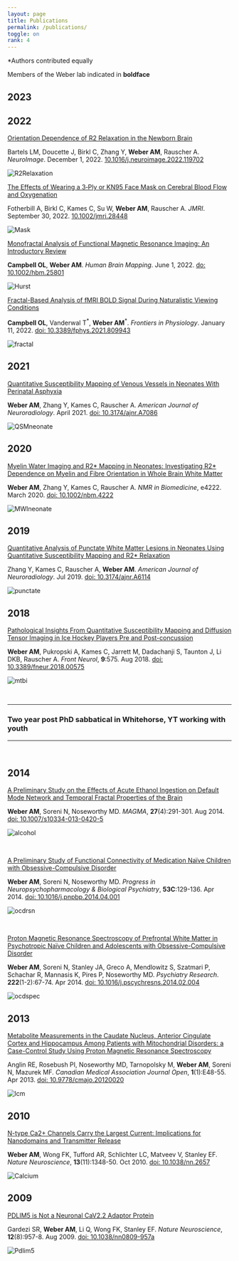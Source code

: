 ```yaml
---
layout: page
title: Publications
permalink: /publications/
toggle: on
rank: 4
---
```

\*Authors contributed equally<br>

Members of the Weber lab indicated in **boldface**

## 2023


## 2022

[Orientation Dependence of R2 Relaxation in the Newborn Brain](https://www.sciencedirect.com/science/article/pii/S1053811922008230)

Bartels LM, Doucette J, Birkl C, Zhang Y, **Weber AM**, Rauscher A. _NeuroImage_. December 1, 2022. [10.1016/j.neuroimage.2022.119702](https://doi.org/10.1016/j.neuroimage.2022.119702)

![R2Relaxation](R2relax.jpg)

[The Effects of Wearing a 3‐Ply or KN95 Face Mask on Cerebral Blood Flow and Oxygenation](https://onlinelibrary.wiley.com/doi/full/10.1002/jmri.28448)

Fotherbill A, Birkl C, Kames C, Su W, **Weber AM**, Rauscher A. _JMRI_. September 30, 2022. [10.1002/jmri.28448](https://doi.org/10.1002/jmri.28448)

![Mask](Mask.jpg)

[Monofractal Analysis of Functional Magnetic Resonance Imaging: An Introductory Review](https://onlinelibrary.wiley.com/doi/full/10.1002/hbm.25801)

**Campbell OL**, **Weber AM**. _Human Brain Mapping_. June 1, 2022. [do: 10.1002/hbm.25801](https://doi.org/10.1002/hbm.25801)

![Hurst](Hreview.jpg)

[Fractal-Based Analysis of fMRI BOLD Signal During Naturalistic Viewing Conditions](https://doi.org/10.3389/fphys.2021.809943)

**Campbell OL**, Vanderwal T<sup>\*</sup>, **Weber AM**<sup>\*</sup>. _Frontiers in Physiology_. January 11, 2022. [doi: 10.3389/fphys.2021.809943](https://doi.org/10.3389/fphys.2021.809943)

![fractal](Fractal.jpg)

## 2021 

[Quantitative Susceptibility Mapping of Venous Vessels in Neonates With Perinatal Asphyxia](http://www.ajnr.org/content/early/2021/04/01/ajnr.A7086)

**Weber AM**, Zhang Y, Kames C, Rauscher A. _American Journal of Neuroradiology_. April 2021. [doi: 10.3174/ajnr.A7086](https://doi.org/10.3174/ajnr.A7086)

![QSMneonate](QSMneonate.jpg)

## 2020

[Myelin Water Imaging and R2* Mapping in Neonates: Investigating R2* Dependence on Myelin and Fibre Orientation in Whole Brain White Matter](https://analyticalsciencejournals.onlinelibrary.wiley.com/doi/10.1002/nbm.4222)

**Weber AM**, Zhang Y, Kames C, Rauscher A. _NMR in Biomedicine_, e4222. March 2020. [doi: 10.1002/nbm.4222](https://doi.org/10.1002/nbm.4222)

![MWIneonate](MWIneonate.png)

## 2019

[Quantitative Analysis of Punctate White Matter Lesions in Neonates Using Quantitative Susceptibility Mapping and R2* Relaxation](http://www.ajnr.org/content/early/2019/06/20/ajnr.A6114)

Zhang Y, Kames C, Rauscher A, **Weber AM**. _American Journal of Neuroradiology_. Jul 2019. [doi: 10.3174/ajnr.A6114](https://doi.org/10.3174/ajnr.A6114)

![punctate](punctate.jpg)

## 2018

[Pathological Insights From Quantitative Susceptibility Mapping and Diffusion Tensor Imaging in Ice Hockey Players Pre and Post-concussion](https://www.ncbi.nlm.nih.gov/pmc/articles/PMC6091605/)

**Weber AM**, Pukropski A, Kames C, Jarrett M, Dadachanji S, Taunton J, Li DKB, Rauscher A. _Front Neurol_, **9**:575. Aug 2018. [doi: 10.3389/fneur.2018.00575](https://doi.org/10.3389/fneur.2018.00575)

![mtbi](mtbi.jpg)

<br>

***

### Two year post PhD sabbatical in Whitehorse, YT working with youth

***
<br>

## 2014

[A Preliminary Study on the Effects of Acute Ethanol Ingestion on Default Mode Network and Temporal Fractal Properties of the Brain](https://link.springer.com/article/10.1007/s10334-013-0420-5)

**Weber AM**, Soreni N, Noseworthy MD. _MAGMA_, **27**(4):291-301. Aug 2014. [doi: 10.1007/s10334-013-0420-5](https://doi.org/10.1007/s10334-013-0420-5)

![alcohol](alcohol.png)

<br>

[A Preliminary Study of Functional Connectivity of Medication Naïve Children with Obsessive-Compulsive Disorder](https://www.sciencedirect.com/science/article/abs/pii/S0278584614000773?via%3Dihub)

**Weber AM**, Soreni N, Noseworthy MD. _Progress in Neuropsychopharmacology & Biological Psychiatry_, **53C**:129-136. Apr 2014. [doi: 10.1016/j.pnpbp.2014.04.001](https://doi.org/10.1016/j.pnpbp.2014.04.001)

![ocdrsn](ocdrsn.jpg)

<br>

[Proton Magnetic Resonance Spectroscopy of Prefrontal White Matter in Psychotropic Naïve Children and Adolescents with Obsessive-Compulsive Disorder](https://www.sciencedirect.com/science/article/abs/pii/S0925492714000316?via%3Dihub)

**Weber AM**, Soreni N, Stanley JA, Greco A, Mendlowitz S, Szatmari P, Schachar R, Mannasis K, Pires P, Noseworthy MD. _Psychiatry Research_. **222**(1-2):67-74. Apr 2014. [doi: 10.1016/j.pscychresns.2014.02.004](https://doi.org/10.1016/j.pscychresns.2014.02.004)

![ocdspec](ocdspec.jpg)

## 2013

[Metabolite Measurements in the Caudate Nucleus, Anterior Cingulate Cortex and Hippocampus Among Patients with Mitochondrial Disorders: a Case-Control Study Using Proton Magnetic Resonance Spectroscopy](http://cmajopen.ca/content/1/1/E48)

Anglin RE, Rosebush PI, Noseworthy MD, Tarnopolsky M, **Weber AM**, Soreni N, Mazurek MF. _Canadian Medical Association Journal Open_, **1**(1):E48-55. Apr 2013. [doi: 10.9778/cmajo.20120020](https://doi.org/10.9778/cmajo.20120020)

![lcm](lcm.jpg)

## 2010

[N-type Ca2+ Channels Carry the Largest Current: Implications for Nanodomains and Transmitter Release](https://www.nature.com/articles/nn.2657)

**Weber AM**, Wong FK, Tufford AR, Schlichter LC, Matveev V, Stanley EF. _Nature Neuroscience_, **13**(11):1348-50. Oct 2010. [doi: 10.1038/nn.2657](https://doi.org/10.1038/nn.2657)

![Calcium](calcium.jpg)

## 2009

[PDLIM5 is Not a Neuronal CaV2.2 Adaptor Protein](https://www.nature.com/articles/nn0809-957a)

Gardezi SR, **Weber AM**, Li Q, Wong FK, Stanley EF. _Nature Neuroscience_, **12**(8):957-8. Aug 2009. [doi: 10.1038/nn0809-957a](https://doi.org/10.1038/nn0809-957a)

![Pdlim5](pdlim5.jpg)
